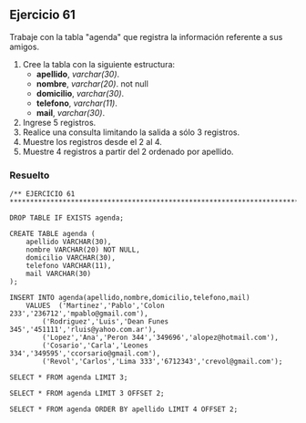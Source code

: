 ## Ejercicio 61

Trabaje con la tabla "agenda" que registra la información referente a sus amigos.

1. Cree la tabla con la siguiente estructura:
	* **apellido**, *varchar(30)*.
	* **nombre**, *varchar(20)*. not null
	* **domicilio**, *varchar(30)*.
	* **telefono**, *varchar(11)*.
	* **mail**, *varchar(30)*.
2. Ingrese 5 registros.
3. Realice una consulta limitando la salida a sólo 3 registros.
4. Muestre los registros desde el 2 al 4.
5. Muestre 4 registros a partir del 2 ordenado por apellido.


### Resuelto	
``` 			
/** EJERCICIO 61
******************************************************************************/

DROP TABLE IF EXISTS agenda;

CREATE TABLE agenda (
	apellido VARCHAR(30),
	nombre VARCHAR(20) NOT NULL,
	domicilio VARCHAR(30),
	telefono VARCHAR(11),
	mail VARCHAR(30)
);

INSERT INTO agenda(apellido,nombre,domicilio,telefono,mail) 
	VALUES	('Martinez','Pablo','Colon 233','236712','mpablo@gmail.com'),
		('Rodriguez','Luis','Dean Funes 345','451111','rluis@yahoo.com.ar'),
		('Lopez','Ana','Peron 344','349696','alopez@hotmail.com'),
		('Cosario','Carla','Leones 334','349595','ccorsario@gmail.com'),
		('Revol','Carlos','Lima 333','6712343','crevol@gmail.com');

SELECT * FROM agenda LIMIT 3;

SELECT * FROM agenda LIMIT 3 OFFSET 2;

SELECT * FROM agenda ORDER BY apellido LIMIT 4 OFFSET 2;


``` 			
